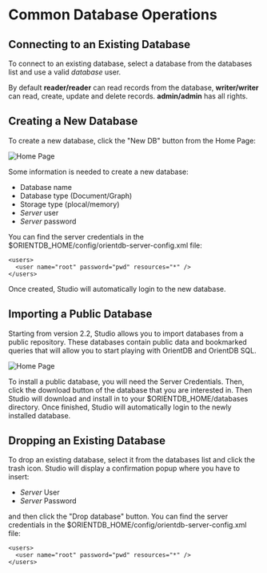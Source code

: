 # Common Database Operations

## Connecting to an Existing Database

To connect to an existing database, select a database from the databases list and use a valid _database_ user. 

By default **reader/reader** can read records from the database, **writer/writer** can read, create, update and delete records. **admin/admin** has all rights.


## Creating a New Database

To create a new database, click the "New DB" button from the Home Page:

![Home Page](../images/studio-newDb.png)

Some information is needed to create a new database:

* Database name
* Database type (Document/Graph)
* Storage type (plocal/memory)
* _Server_ user
* _Server_ password 

You can find the server credentials in the 
$ORIENTDB_HOME/config/orientdb-server-config.xml file:
```
<users>
  <user name="root" password="pwd" resources="*" />
</users>
```
Once created, Studio will automatically login to the new database.


## Importing a Public Database

Starting from version 2.2, Studio allows you to import databases from a public repository.
These databases contain public data and bookmarked queries that will allow you to start
playing with OrientDB and OrientDB SQL. 

![Home Page](../images/studio-importPublic.png)

To install a public database, you will need the Server Credentials. 
Then, click the download button of the database that you are interested in.
Then Studio will download and install in to your $ORIENTDB_HOME/databases directory.
Once finished, Studio will automatically login to the newly installed database.


## Dropping an Existing Database

To drop an existing database, select it from the databases list and click the trash icon.
Studio will display a confirmation popup where you have to insert:

* _Server_ User
* _Server_ Password

and then click the "Drop database" button.
You can find the server credentials in the 
$ORIENTDB_HOME/config/orientdb-server-config.xml file:
```
<users>
  <user name="root" password="pwd" resources="*" />
</users>
```